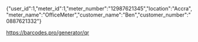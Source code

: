 {"user_id":1,"meter_id":1,"meter_number":"12987621345","location":"Accra","meter_name":"OfficeMeter","customer_name":"Ben","customer_number":"0887621332"}



https://barcodes.pro/generator/qr